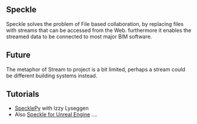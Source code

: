 ## Speckle

Speckle solves the problem of File based collaboration, by replacing files with streams that can be accessed from the Web. furthermore it enables the streamed data to be connected to most major BIM software.

## Future
The metaphor of Stream to project is a bit limited, perhaps a stream could be different building systems instead. 

## Tutorials
* [SpecklePy](https://www.youtube.com/watch?v=-A16gHzzBXA&ab_channel=Speckle) with Izzy Lyseggen
* Also [Speckle for Unreal Engine](https://speckle.systems/tag/unreal/) ....